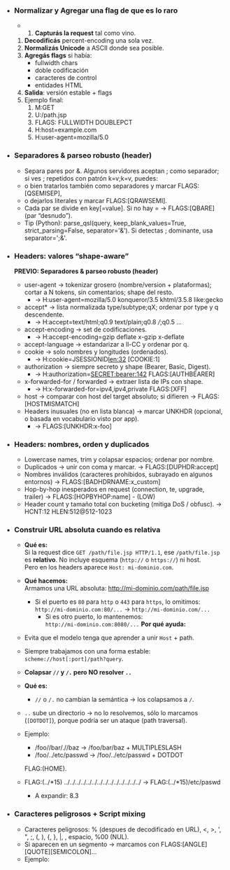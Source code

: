 - ### Normalizar y Agregar una flag de que es lo raro
	- 1. **Capturás la request** tal como vino.
	1. **Decodificás** percent-encoding una sola vez.
	2. **Normalizás Unicode** a ASCII donde sea posible.
	3. **Agregás flags** si había:
		- fullwidth chars
		- doble codificación
		- caracteres de control
		- entidades HTML
	4. **Salida**: versión estable + flags
	5. Ejemplo final:
		1. M:GET
		2. U:/path.jsp
		3. FLAGS: FULLWIDTH DOUBLEPCT
		4. H:host=example.com
		5. H:user-agent=mozilla/5.0

- ###  Separadores & parseo robusto (header)

  - Separa pares por &. Algunos servidores aceptan ; como separador; si ves ; repetidos con patrón k=v;k=v, puedes:
  - o bien tratarlos también como separadores y marcar FLAGS:[QSEMISEP],
  - o dejarlos literales y marcar FLAGS:[QRAWSEMI].
  - Cada par se divide en key[=value]. Si no hay = → FLAGS:[QBARE] (par “desnudo”).
  - Tip (Python): parse_qsl(query, keep_blank_values=True, strict_parsing=False, separator='&'). Si detectas ; dominante, usa separator=';&'.

- ### Headers: valores “shape-aware”
  **PREVIO: Separadores & parseo robusto (header)**
  - user-agent → tokenizar grosero (nombre/version + plataformas); cortar a N tokens, sin comentarios; shape del resto.
    - → H:user-agent=mozilla/5.0 konqueror/3.5 khtml/3.5.8 like:gecko
  - accept* → lista normalizada type/subtype;qX; ordenar por type y q descendente.
    - → H:accept=text/html;q0.9 text/plain;q0.8 */*;q0.5 …
  - accept-encoding → set de codificaciones.
    - → H:accept-encoding=gzip deflate x-gzip x-deflate
  - accept-language → estandarizar a ll-CC y ordenar por q.
  - cookie → solo nombres y longitudes (ordenados).
    - → H:cookie=JSESSIONID<len:32> [COOKIE:1]
  - authorization → siempre secreto y shape (Bearer, Basic, Digest).
    - → H:authorization=<SECRET:bearer:142> FLAGS:[AUTHBEARER]
  - x-forwarded-for / forwarded → extraer lista de IPs con shape.
    - → H:x-forwarded-for=ipv4,ipv4,private FLAGS:[XFF]
  - host → comparar con host del target absoluto; si difieren → FLAGS:[HOSTMISMATCH]
  - Headers inusuales (no en lista blanca) → marcar UNKHDR (opcional, o basada en vocabulario visto por app).
    - → FLAGS:[UNKHDR:x-foo]

- ###  Headers: nombres, orden y duplicados

  - Lowercase names, trim y colapsar espacios; ordenar por nombre.
  - Duplicados → unir con coma y marcar. → FLAGS:[DUPHDR:accept]
  - Nombres inválidos (caracteres prohibidos, subrayado en algunos entornos) → FLAGS:[BADHDRNAME:x_custom]
  - Hop-by-hop inesperados en request (connection, te, upgrade, trailer) → FLAGS:[HOPBYHOP:name] - (LOW)
  - Header count y tamaño total con bucketing (mitiga DoS / obfusc).
    → HCNT:12 HLEN:512@512-1023


- ### **Construir URL absoluta cuando es relativa**

	- **Qué es:**  
     Si la request dice `GET /path/file.jsp HTTP/1.1`, ese `/path/file.jsp` es **relativo**. No incluye esquema (`http://` o `https://`) ni host.  
     Pero en los headers aparece `Host: mi-dominio.com`.
    
	- **Qué hacemos:**  
      Armamos una URL absoluta:
      http://mi-dominio.com/path/file.jsp
		- Si el puerto es `80` para `http` o `443` para `https`, lo omitimos:  
    `http://mi-dominio.com:80/...` → `http://mi-dominio.com/...`
	      - Si es otro puerto, lo mantenemos:  
	    `http://mi-dominio.com:8080/...`
		**Por qué ayuda:**
	- Evita que el modelo tenga que aprender a unir `Host` + path.
	- Siempre trabajamos con una forma estable: `scheme://host[:port]/path?query`.
  -  **Colapsar `//` y `/.` pero NO resolver `..`**
    - **Qué es:**
      - `//` o `/.` no cambian la semántica → los colapsamos a `/`.
    - `..` sube un directorio → no lo resolvemos, sólo lo marcamos (`[DOTDOT]`), porque podría ser un ataque (path traversal).
    - Ejemplo:
      - /foo//bar/.//baz  → /foo/bar/baz + MULTIPLESLASH
      - /foo/../etc/passwd → /foo/../etc/passwd + DOTDOT

      FLAG:(HOME).

    - FLAG:(../*15)
        ../../../../../../../../../../../../../../  -> FLAG:(../*15)/etc/paswd
        * A expandir: 8.3



- ###  Caracteres peligrosos + Script mixing

  - Caracteres peligrosos: % (despues de decodificado en URL), <, >, ', ", ;, (, ), {, }, |, \, espacio, %00 (NUL).
  - Si aparecen en un segmento → marcamos con FLAGS:[ANGLE][QUOTE][SEMICOLON]...
  - Ejemplo: <script> en un query param → [ANGLE]
  - Script mixing: Mezcla de alfabetos (Latín + Cirílico + Griego) para homoglyph attacks:
  - раypal.com (con p cirílica) vs paypal.com
  - Si hay mezcla → FLAGS:[MIXEDSCRIPT]
  - Esto es clave para detectar XSS, SQLi, Unicode obfuscation, etc.

- ### Claves con valores anómalos- (HIGH)
  - Valores vacíos: k= → FLAGS:[QEMPTYVAL]
  - Clave repetida: k=a&k=b → FLAGS:[QREPEAT:k]
  - Par sin =: justkey → FLAGS:[QBARE]
  - Valores con NUL (%00) tras decode: FLAGS:[QNUL]
  - Non-ASCII en clave/valor: FLAGS:[QNONASCII]
  - Arrays/brackets: k[]=a&k[]=b → marca FLAGS:[QARRAY:k] (sin cambiar lógica de multiplicidad)
  - Pares con ; como separador: FLAGS:[QSEMISEP]
  - Valor muy largo (p. ej., >1 KB): FLAGS:[QLONG]

- ### Shape + Longitud en Header (ex: 'hash:27') - (HIGH)

  - Clasifica cada valor en un shape y reemplázalo por <shape:len> (o <SECRET:shape:len> si sensible):
  - Claves sensibles (redactar siempre):
    - pass|pwd|token|auth|authorization|cookie|session|bearer|jwt|csrf|xsrf|apikey|api_key|access[_-]?token|id_token|refresh[_-]?token|sig|hmac|sso
  - Shapes útiles (elige subset razonable y determinista):
    - num (solo dígitos)
    - hex (0–9 a–f)
    - uuid (formato 8-4-4-4-12 válido)
    - ipv4, ipv6
    - b64 (Base64 con padding válido)
    - b64url (Base64URL sin +//, quizá sin =)
    - email (heurística simple)
    - uaxurl (parece URL)
    - lower, upper, alpha (solo letras), alnum
    - lowernum, uppernum, mixed (mezcla general)
  - Extras opcionales:
    - jwt (tres segmentos base64url: xxx.yyy.zzz)
    - Entropía alta → rand{H} (si calculas Shannon)
    - Longitud-bucket además del valor exacto (ej. len=37@32-63)
      - Ejemplos
      - pwd=visionario             → pwd=<SECRET:alpha:10>
      - token=eyJhbGciOi...        → token=<SECRET:jwt:836>
      - id=12345                   → id=<num:5>
      - hash=14d18cd98f...         → hash=<hex:32>
      - next=https://ex.com/a      → next=<uaxurl:19>
      - Por qué: el modelo ve forma y tamaño (muy informativo) sin ver el valor concreto (privacidad + generalización).


- ###  URL: Normalización de parámetros (LOW)

  - Ordena parámetros alfabéticamente para invarianza de orden entre requests.
  - Preserva el orden de llegada de los valores por clave (muy importante: algunos frameworks aplican el primero, otros el último).
  - Representación recomendada (una de estas dos):
    - Compacta por clave (preserva orden de valores):
      - QK:login=<lower:6>|<lower:6>
      - QK:modo=<lower:6>
  - Mantenemos casing: apps pueden llegar a usarlo.

- ###  Longitudes totales del paquete - Bucketing

  - Qué es: medir tamaños y ubicarlos en rangos (buckets) para que el modelo capte “lo raro” sin memorizar números exactos.
  - PLEN: longitud total del path (caracteres).
  - PMAX: longitud máxima de un segmento.
  - Buckets típicos: 0-15, 16-31, 32-63, 64-127, 128-255, >255 (ajusta a tu dataset).
  - Salida sugerida:
  - PLEN:{len}@{bucket} PMAX:{len}@{bucket}
  - Ejemplo

- ###  RFC - obs-fold, irregular spaces and tabs, etc.

  Obs-Fold
		Qué es: Antes en HTTP/1.1 se permitía header folding = continuar una línea con un espacio o tab al inicio de la siguiente.
		Ejemplo:
		X-Test: valor1
			valor2
	- Significa `X-Test: valor1 valor2`.
	- **Problema**: Es raro hoy, a veces usado para _obfuscation_ o bypass de parsers.
	- **Solución**:
	    - Detectar líneas que empiezan con espacio/tab y unirlas a la anterior.
	    - Si ocurre, añadir `FLAGS:[OBSFOLD]` para que el modelo sepa que hubo plegado.

 Tab-Spaces
	Qué es: Simplificar cualquier espacio redundante (tabs, múltiples espacios) a un solo espacio.
	Por qué:
	Un modelo no necesita aprender diferencias irrelevantes como “\t” vs “ ”.
	Evita que un atacante esconda payloads con padding extraño.
	Cómo: Reemplazar cualquier secuencia \t + por " ".

	Ejemplo
	Entrada:
		User-Agent:   Mozilla\t5.0
    Salida:
		User-Agent: Mozilla 5.0
		WSPAD

  - Pasar metodo a mayusculas, si no es uno de los estandares poner OTHER



- ### Percent-decode exactamente 1 vez + flags
	- **Qué es:**  
	    Las URLs pueden tener caracteres codificados: `%2E` = `.`  
    `%252E` = `%2E` codificado dos veces → se vuelve `.` sólo tras decodificar dos veces.
	- **Qué hacemos:**
    - Decodificamos **una sola vez** (`%2E` → `.`) para forma canónica.
    - Si tras eso sigue habiendo `%` → posible obfuscación, marcamos con `FLAGS:[DOUBLEPCT]`.
    - Ejemplo:
	    - /foo%2Ejsp        → /foo.jsp          (ok)
		 /foo%252Ejsp      → /foo%2Ejsp + [DOUBLEPCT]
	 **Por qué ayuda:**
		- El modelo ve siempre la forma más “limpia”.
		- La presencia de `DOUBLEPCT` alerta sobre intentos de bypass.







- ### Extraer el query y decodificar % exactamente 1 vez

  - Aplica percent-decode una sola vez a query (no al path aquí).
  - Si, tras esa decodificación, aún quedan % seguidos de hex válido (%2E, %3F, etc.), marca FLAGS:[DOUBLEPCT] (indicio de doble codificación/obfuscación).
  - No conviertas + → espacio por defecto (detalle más abajo).
  - Por qué: normalizas lo sano y exponés obfuscaciones sin “arreglarlas” del todo.



- ###  No traduzcas + a espacio (por defecto)

  - En URLs (RFC 3986) el + es un carácter literal. - A CHEQUEAR
  - En cuerpos application/x-www-form-urlencoded (p. ej. POST) sí se usa + como espacio. Aquí no hay body, así que no lo traduzcas.
  - Si en el futuro procesás body con ese Content-Type, ahí sí traduce +→ y marca el origen.
  - Beneficio: evitas falsos positivos donde + tiene significado (tokens, hashes base64url, etc.).




- ###  Encodings y decodificaciones “raras”

  - UTF-8 overlong o secuencias inválidas → FLAGS:[BADUTF8]
  - Doble/triple encoding (%252e, %255c) → FLAGS:[MULTIENC:k]
  - HTML entities si aparecen en path/query (&#x2f;) → decodificar 1 vez y marcar.
    → FLAGS:[HTMLENT]